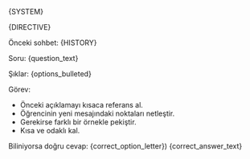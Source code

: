{SYSTEM}

{DIRECTIVE}

Önceki sohbet:
{HISTORY}

Soru:
{question_text}

Şıklar:
{options_bulleted}

Görev:
- Önceki açıklamayı kısaca referans al.
- Öğrencinin yeni mesajındaki noktaları netleştir.
- Gerekirse farklı bir örnekle pekiştir.
- Kısa ve odaklı kal.

Biliniyorsa doğru cevap: {correct_option_letter}) {correct_answer_text}
